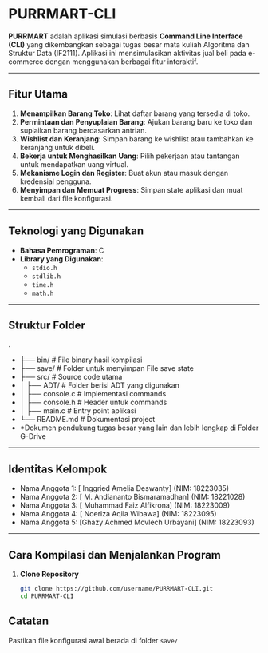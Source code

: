 # PURRMART-CLI

**PURRMART** adalah aplikasi simulasi berbasis **Command Line Interface (CLI)** yang dikembangkan sebagai tugas besar mata kuliah Algoritma dan Struktur Data (IF2111). Aplikasi ini mensimulasikan aktivitas jual beli pada e-commerce dengan menggunakan berbagai fitur interaktif.

---

## Fitur Utama
1. **Menampilkan Barang Toko**: Lihat daftar barang yang tersedia di toko.
2. **Permintaan dan Penyuplaian Barang**: Ajukan barang baru ke toko dan suplaikan barang berdasarkan antrian.
3. **Wishlist dan Keranjang**: Simpan barang ke wishlist atau tambahkan ke keranjang untuk dibeli.
4. **Bekerja untuk Menghasilkan Uang**: Pilih pekerjaan atau tantangan untuk mendapatkan uang virtual.
5. **Mekanisme Login dan Register**: Buat akun atau masuk dengan kredensial pengguna.
6. **Menyimpan dan Memuat Progress**: Simpan state aplikasi dan muat kembali dari file konfigurasi.

---

## Teknologi yang Digunakan
- **Bahasa Pemrograman**: C
- **Library yang Digunakan**: 
  - `stdio.h`
  - `stdlib.h`
  - `time.h`
  - `math.h`

---

## Struktur Folder
.
- ├── bin/               # File binary hasil kompilasi
- ├── save/              # Folder untuk menyimpan File save state
- ├── src/               # Source code utama
- │   ├── ADT/               # Folder berisi ADT yang digunakan
- │   ├── console.c          # Implementasi commands
- │   ├── console.h          # Header untuk commands
- │   ├── main.c             # Entry point aplikasi
- └── README.md          # Dokumentasi project
- *Dokumen pendukung tugas besar yang lain dan lebih lengkap di Folder G-Drive

---

## Identitas Kelompok
- Nama Anggota 1: [	Inggried Amelia Deswanty] (NIM: 18223035)
- Nama Anggota 2: [	M. Andiananto Bismaramadhan] (NIM: 18221028)
- Nama Anggota 3: [	Muhammad Faiz Alfikrona] (NIM: 18223009)
- Nama Anggota 4: [	Noeriza Aqila Wibawa] (NIM: 18223095)
- Nama Anggota 5: [Ghazy Achmed Movlech Urbayani] (NIM: 18223093)

---

## Cara Kompilasi dan Menjalankan Program
1. **Clone Repository**
   ```bash
   git clone https://github.com/username/PURRMART-CLI.git
   cd PURRMART-CLI

## Catatan
Pastikan file konfigurasi awal berada di folder `save/`
